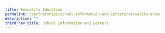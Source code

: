 ```yaml
---
title: Sexuality Education
permalink: /partnerships/School-Information-and-Letters/sexuality-education
description: ""
third_nav_title: School Information and Letters
---
```

